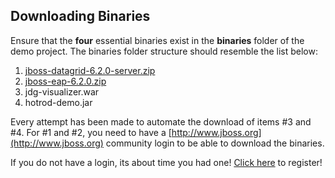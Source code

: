 Downloading Binaries
--------------------

Ensure that the __four__ essential binaries exist in the __binaries__ folder of the demo project. The binaries folder structure should resemble the list below:

1. [jboss-datagrid-6.2.0-server.zip](https://www.jboss.org/download-manager/content/origin/files/sha256/4f/4ff65968bcc104d0b8d5795ce4caa42f60615fca3eca8462e59fea76ed23d154/jboss-datagrid-6.2.0-server.zip)
2. [jboss-eap-6.2.0.zip](https://www.jboss.org/download-manager/content/origin/files/sha256/62/627773f1798623eb599bbf7d39567f60941a706dc971c17f5232ffad028bc6f4/jboss-eap-6.2.0.zip)
3. jdg-visualizer.war
4. hotrod-demo.jar

Every attempt has been made to automate the download of items #3 and #4. For #1 and #2, you need to have a [http://www.jboss.org](http://www.jboss.org) community login to be able to download the binaries. 

If you do not have a login, its about time you had one! [Click here](https://community.jboss.org/register.jspa) to register!

